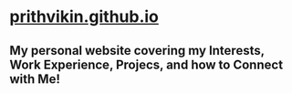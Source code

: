 # [prithvikin.github.io](https://prithvikin.github.io/)
## My personal website covering my Interests, Work Experience, Projecs, and how to Connect with Me!
